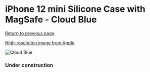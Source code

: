 # iPhone 12 mini Silicone Case with MagSafe - Cloud Blue

[Return to previous page](/iphone_12)

[High-resolution image from Apple](https://store.storeimages.cdn-apple.com/8756/as-images.apple.com/is/MKTP3?wid=4500&hei=4500&fmt=png)

<div style="width: 384px"><img src="/everyphone/MKTP3.png" alt="Cloud Blue"></div>

### Under construction
